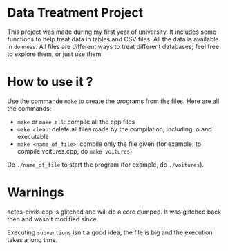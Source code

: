# Data Treatment Project

This project was made during my first year of university. It includes some functions to help treat data in tables and CSV files. All the data is available in `donnees`. All files are different ways to treat different databases, feel free to explore them, or just use them.

# How to use it ?

Use the commande `make` to create the programs from the files. Here are all the commands:

- `make` or `make all`: compile all the cpp files
- `make clean`: delete all files made by the compilation, including .o and executable
- `make <name_of_file>`: compile only the file given (for example, to compile voitures.cpp, do `make voitures`)

Do `./name_of_file` to start the program (for example, do `./voitures`).

# Warnings

actes-civils.cpp is glitched and will do a core dumped. It was glitched back then and wasn't modified since.

Executing `subventions` isn't a good idea, the file is big and the execution takes a long time.